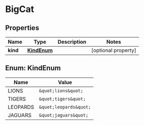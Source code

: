 

# BigCat


## Properties

Name | Type | Description | Notes
------------ | ------------- | ------------- | -------------
**kind** | [**KindEnum**](#KindEnum) |  |  [optional property]



## Enum: KindEnum

Name | Value
---- | -----
LIONS | `&quot;lions&quot;`
TIGERS | `&quot;tigers&quot;`
LEOPARDS | `&quot;leopards&quot;`
JAGUARS | `&quot;jaguars&quot;`





